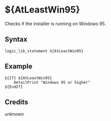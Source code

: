 # ${AtLeastWin95}

Checks if the installer is running on Windows 95.

## Syntax

    logic_lib_statement ${AtLeastWin95}

## Example

    ${If} ${AtLeastWin95}
        DetailPrint "Windows 95 or higher"
    ${EndIf}

## Credits

*unknown*
